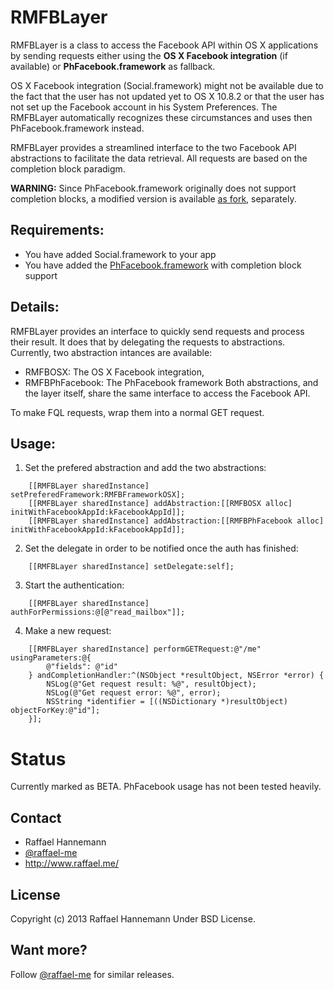 # RMFBLayer

RMFBLayer is a class to access the Facebook API within OS X applications by sending requests either using the **OS X Facebook integration** (if available) or **PhFacebook.framework** as fallback.

OS X Facebook integration (Social.framework) might not be available due to the fact that the user has not updated yet to OS X 10.8.2 or that the user has not set up the Facebook account in his System Preferences. The RMFBLayer automatically recognizes these circumstances and uses then PhFacebook.framework instead.

RMFBLayer provides a streamlined interface to the two Facebook API abstractions to facilitate the data retrieval. All requests are based on the completion block paradigm.

**WARNING:** Since PhFacebook.framework originally does not support completion blocks, a modified version is available [as fork](https://github.com/raffael-me/PhFacebook), separately.

## Requirements:

- You have added Social.framework to your app
- You have added the [PhFacebook.framework](https://github.com/raffael-me/PhFacebook) with completion block support

## Details:

RMFBLayer provides an interface to quickly send requests and process their result. It does that by delegating the requests to abstractions. Currently, two abstraction intances are available: 
* RMFBOSX: The OS X Facebook integration,
* RMFBPhFacebook: The PhFacebook framework
Both abstractions, and the layer itself, share the same interface to access the Facebook API.

To make FQL requests, wrap them into a normal GET request.

## Usage:

1. Set the prefered abstraction and add the two abstractions:

```smalltalk
	[[RMFBLayer sharedInstance] setPreferedFramework:RMFBFrameworkOSX];
	[[RMFBLayer sharedInstance] addAbstraction:[[RMFBOSX alloc] initWithFacebookAppId:kFacebookAppId]];
	[[RMFBLayer sharedInstance] addAbstraction:[[RMFBPhFacebook alloc] initWithFacebookAppId:kFacebookAppId]];
```

2. Set the delegate in order to be notified once the auth has finished:

```smalltalk
	[[RMFBLayer sharedInstance] setDelegate:self];
```

3. Start the authentication:

```smalltalk
	[[RMFBLayer sharedInstance] authForPermissions:@[@"read_mailbox"]];
```

4. Make a new request:

```smalltalk
	[[RMFBLayer sharedInstance] performGETRequest:@"/me" usingParameters:@{
		@"fields": @"id"
	} andCompletionHandler:^(NSObject *resultObject, NSError *error) {
		NSLog(@"Get request result: %@", resultObject);
		NSLog(@"Get request error: %@", error);
		NSString *identifier = [((NSDictionary *)resultObject) objectForKey:@"id"];
	}];
```

# Status
Currently marked as BETA. PhFacebook usage has not been tested heavily.

## Contact

* Raffael Hannemann
* [@raffael-me](http://www.twitter.com/raffael-me/)
* http://www.raffael.me/

## License

Copyright (c) 2013 Raffael Hannemann
Under BSD License.

## Want more?

Follow [@raffael-me](http://www.twitter.com/raffael-me/) for similar releases.